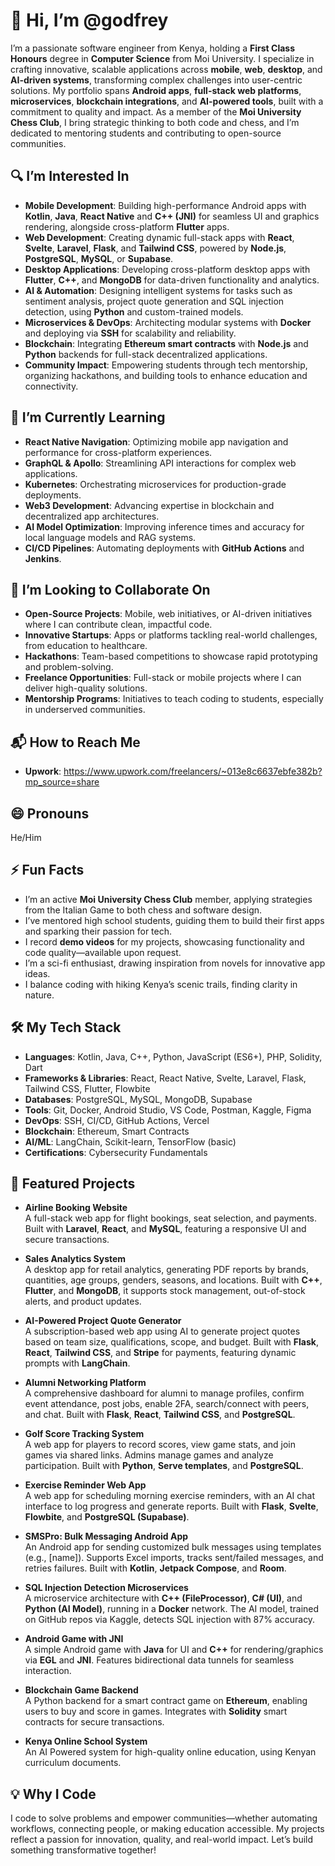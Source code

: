 # 👋 Hi, I’m @godfrey

I’m a passionate software engineer from Kenya, holding a **First Class Honours** degree in **Computer Science** from Moi University. I specialize in crafting innovative, scalable applications across **mobile**, **web**, **desktop**, and **AI-driven systems**, transforming complex challenges into user-centric solutions. My portfolio spans **Android apps**, **full-stack web platforms**, **microservices**, **blockchain integrations**, and **AI-powered tools**, built with a commitment to quality and impact. As a member of the **Moi University Chess Club**, I bring strategic thinking to both code and chess, and I’m dedicated to mentoring students and contributing to open-source communities.

## 🔍 I’m Interested In

- **Mobile Development**: Building high-performance Android apps with **Kotlin**, **Java**, **React Native** and **C++ (JNI)** for seamless UI and graphics rendering, alongside cross-platform **Flutter** apps.
- **Web Development**: Creating dynamic full-stack apps with **React**, **Svelte**, **Laravel**, **Flask**, and **Tailwind CSS**, powered by **Node.js**, **PostgreSQL**, **MySQL**, or **Supabase**.
- **Desktop Applications**: Developing cross-platform desktop apps with **Flutter**, **C++**, and **MongoDB** for data-driven functionality and analytics.
- **AI & Automation**: Designing intelligent systems for tasks such as sentiment analysis, project quote generation and SQL injection detection, using **Python** and custom-trained models.
- **Microservices & DevOps**: Architecting modular systems with **Docker** and deploying via **SSH** for scalability and reliability.
- **Blockchain**: Integrating **Ethereum smart contracts** with **Node.js** and **Python** backends for full-stack decentralized applications.
- **Community Impact**: Empowering students through tech mentorship, organizing hackathons, and building tools to enhance education and connectivity.

## 🌱 I’m Currently Learning

- **React Native Navigation**: Optimizing mobile app navigation and performance for cross-platform experiences.
- **GraphQL & Apollo**: Streamlining API interactions for complex web applications.
- **Kubernetes**: Orchestrating microservices for production-grade deployments.
- **Web3 Development**: Advancing expertise in blockchain and decentralized app architectures.
- **AI Model Optimization**: Improving inference times and accuracy for local language models and RAG systems.
- **CI/CD Pipelines**: Automating deployments with **GitHub Actions** and **Jenkins**.

## 🤝 I’m Looking to Collaborate On

- **Open-Source Projects**: Mobile, web initiatives, or AI-driven initiatives where I can contribute clean, impactful code.
- **Innovative Startups**: Apps or platforms tackling real-world challenges, from education to healthcare.
- **Hackathons**: Team-based competitions to showcase rapid prototyping and problem-solving.
- **Freelance Opportunities**: Full-stack or mobile projects where I can deliver high-quality solutions.
- **Mentorship Programs**: Initiatives to teach coding to students, especially in underserved communities.

## 📬 How to Reach Me
- **Upwork**: https://www.upwork.com/freelancers/~013e8c6637ebfe382b?mp_source=share

## 😄 Pronouns

He/Him

## ⚡ Fun Facts

- I’m an active **Moi University Chess Club** member, applying strategies from the Italian Game to both chess and software design.
- I’ve mentored high school students, guiding them to build their first apps and sparking their passion for tech.
- I record **demo videos** for my projects, showcasing functionality and code quality—available upon request.
- I’m a sci-fi enthusiast, drawing inspiration from novels for innovative app ideas.
- I balance coding with hiking Kenya’s scenic trails, finding clarity in nature.

## 🛠️ My Tech Stack

- **Languages**: Kotlin, Java, C++, Python, JavaScript (ES6+), PHP, Solidity, Dart
- **Frameworks & Libraries**: React, React Native, Svelte, Laravel, Flask, Tailwind CSS, Flutter, Flowbite
- **Databases**: PostgreSQL, MySQL, MongoDB, Supabase
- **Tools**: Git, Docker, Android Studio, VS Code, Postman, Kaggle, Figma
- **DevOps**: SSH, CI/CD, GitHub Actions, Vercel
- **Blockchain**: Ethereum, Smart Contracts
- **AI/ML**: LangChain, Scikit-learn, TensorFlow (basic)
- **Certifications**: Cybersecurity Fundamentals

## 🌟 Featured Projects

- **Airline Booking Website**  
  A full-stack web app for flight bookings, seat selection, and payments. Built with **Laravel**, **React**, and **MySQL**, featuring a responsive UI and secure transactions.

- **Sales Analytics System**  
  A desktop app for retail analytics, generating PDF reports by brands, quantities, age groups, genders, seasons, and locations. Built with **C++**, **Flutter**, and **MongoDB**, it supports stock management, out-of-stock alerts, and product updates.

- **AI-Powered Project Quote Generator**  
  A subscription-based web app using AI to generate project quotes based on team size, qualifications, scope, and budget. Built with **Flask**, **React**, **Tailwind CSS**, and **Stripe** for payments, featuring dynamic prompts with **LangChain**.

- **Alumni Networking Platform**  
  A comprehensive dashboard for alumni to manage profiles, confirm event attendance, post jobs, enable 2FA, search/connect with peers, and chat. Built with **Flask**, **React**, **Tailwind CSS**, and **PostgreSQL**.

- **Golf Score Tracking System**  
  A web app for players to record scores, view game stats, and join games via shared links. Admins manage games and analyze participation. Built with **Python**, **Serve templates**, and **PostgreSQL**.

- **Exercise Reminder Web App**  
  A web app for scheduling morning exercise reminders, with an AI chat interface to log progress and generate reports. Built with **Flask**, **Svelte**, **Flowbite**, and **PostgreSQL (Supabase)**.

- **SMSPro: Bulk Messaging Android App**  
  An Android app for sending customized bulk messages using templates (e.g., [name]). Supports Excel imports, tracks sent/failed messages, and retries failures. Built with **Kotlin**, **Jetpack Compose**, and **Room**.

- **SQL Injection Detection Microservices**  
  A microservice architecture with **C++ (FileProcessor)**, **C# (UI)**, and **Python (AI Model)**, running in a **Docker** network. The AI model, trained on GitHub repos via Kaggle, detects SQL injection with 87% accuracy.

- **Android Game with JNI**  
  A simple Android game with **Java** for UI and **C++** for rendering/graphics via **EGL** and **JNI**. Features bidirectional data tunnels for seamless interaction.

- **Blockchain Game Backend**  
  A Python backend for a smart contract game on **Ethereum**, enabling users to buy and score in games. Integrates with **Solidity** smart contracts for secure transactions.

- **Kenya Online School System**  
  An AI Powered system for high-quality online education, using Kenyan curriculum documents.

## 💡 Why I Code

I code to solve problems and empower communities—whether automating workflows, connecting people, or making education accessible. My projects reflect a passion for innovation, quality, and real-world impact. Let’s build something transformative together!

